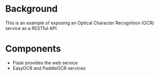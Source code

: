 # Background
This is an example of exposing an Optical Character Recognition (OCR) service as a RESTful API.
# Components
- Flask provides the web service
- EasyOCR and PaddleOCR services 
